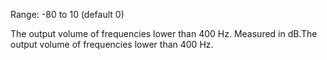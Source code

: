 Range: -80 to 10 (default 0)

The output volume of frequencies lower than 400 Hz. Measured in dB.The output volume of frequencies lower than 400 Hz.